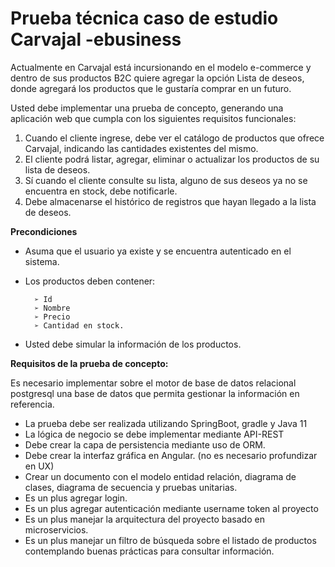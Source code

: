 # **Prueba técnica caso de estudio Carvajal -ebusiness**
Actualmente en Carvajal está incursionando en el modelo e-commerce y dentro de sus productos B2C quiere agregar la opción Lista de deseos, donde agregará los productos que le gustaría comprar en un futuro.

Usted debe implementar una prueba de concepto, generando una aplicación web que cumpla con los siguientes requisitos funcionales:
1. Cuando el cliente ingrese, debe ver el catálogo de productos que ofrece Carvajal, indicando las cantidades existentes del mismo.
2. El cliente podrá listar, agregar, eliminar o actualizar los productos de su lista de deseos.
3. Sí cuando el cliente consulte su lista, alguno de sus deseos ya no se encuentra en stock, debe notificarle.
4. Debe almacenarse el histórico de registros que hayan llegado a la lista de deseos.

**Precondiciones**
- Asuma que el usuario ya existe y se encuentra autenticado en el sistema.
- Los productos deben contener: 

        ➢ Id
        ➢ Nombre
        ➢ Precio
        ➢ Cantidad en stock.
- Usted debe simular la información de los productos.

**Requisitos de la prueba de concepto:**

Es necesario implementar sobre el motor de base de datos relacional postgresql una base de datos que permita gestionar la información en referencia.

- La prueba debe ser realizada utilizando SpringBoot, gradle y Java 11
- La lógica de negocio se debe implementar mediante API-REST
- Debe crear la capa de persistencia mediante uso de ORM.
- Debe crear la interfaz gráfica en Angular. (no es necesario profundizar en UX)
- Crear un documento con el modelo entidad relación, diagrama de clases, diagrama de secuencia y pruebas unitarias.
- Es un plus agregar login.
- Es un plus agregar autenticación mediante username token al proyecto
- Es un plus manejar la arquitectura del proyecto basado en microservicios.
- Es un plus manejar un filtro de búsqueda sobre el listado de productos contemplando buenas prácticas para consultar información.
